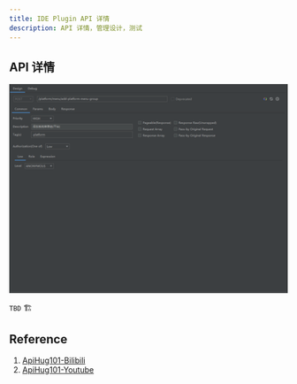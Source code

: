 ```yaml
---
title: IDE Plugin API 详情
description: API 详情，管理设计，测试
---
```


## API 详情

![Api Design](../public/image/idea/005_resource_01_design.png)

`TBD` 🏗️

## Reference

1. [ApiHug101-Bilibili](https://space.bilibili.com/666522636)
2. [ApiHug101-Youtube](https://youtube.com/@ApiHug?si=C1yw0poHA01zbmyj)